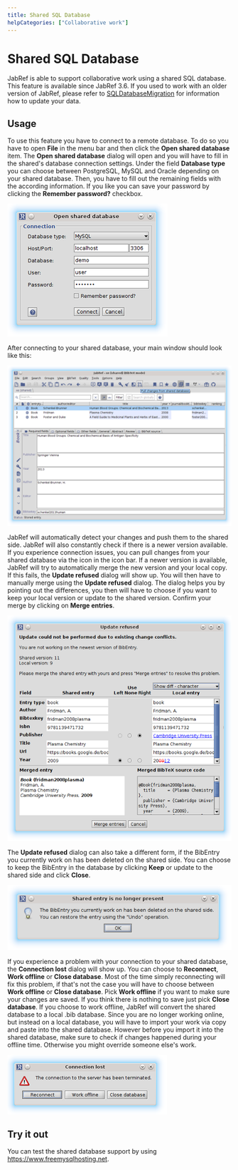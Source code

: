 ```yaml
---
title: Shared SQL Database
helpCategories: ["Collaborative work"]
---
```


# Shared SQL Database

JabRef is able to support collaborative work using a shared SQL database.
This feature is available since JabRef 3.6.
If you used to work with an older version of JabRef, please refer to [SQLDatabaseMigration](SQLDatabaseMigration) for information how to update your data.

## Usage

To use this feature you have to connect to a remote database. 
To do so you have to open **File** in the menu bar and then click the **Open shared database** item.
The **Open shared database** dialog will open and you will have to fill in the shared's database connection settings.
Under the field **Database type** you can choose between PostgreSQL, MySQL and Oracle depending on your shared database.
Then, you have to fill out the remaining fields with the according information.
If you like you can save your password by clicking the **Remember password?** checkbox.

![Screenshot of Open shared database dialog](./images/open-shared-database-dialog.png)

After connecting to your shared database, your main window should look like this:

![Screenshot of JabRef with an open shared database](./images/open-shared-databse-screenshot.png)

JabRef will automatically detect your changes and push them to the shared side.
JabRef will also constantly check if there is a newer version available.
If you experience connection issues, you can pull changes from your shared database via the icon in the icon bar.
If a newer version is available, JabRef will try to automatically merge the new version and your local copy.
If this fails, the **Update refused** dialog will show up. You will then have to manually merge using the **Update refused** dialog.
The dialog helps you by pointing out the differences, you then will have to choose if you want to keep your local version or update to the shared version.
Confirm your merge by clicking on **Merge entries**.

![Screenshot of Update refused dialog](./images/update-refused-merge-dialog.png) 

The **Update refused** dialog can also take a different form, if the BibEntry you currently work on has been deleted on the shared side.
You can choose to keep the BibEntry in the database by clicking **Keep** or update to the shared side and click **Close**.

![Screenshot of Update refused dialog due to a deleted entry](./images/update-refused-deleted-entry-dialog.png)

If you experience a problem with your connection to your shared database, the **Connection lost** dialog will show up.
You can choose to **Reconnect**, **Work offline** or **Close database**.
Most of the time simply reconnecting will fix this problem, if that's not the case you will have to choose between **Work offline** or **Close database**.
Pick **Work offline** if you want to make sure your changes are saved.
If you think there is nothing to save just pick **Close database**.
If you choose to work offline, JabRef will convert the shared database to a local .bib database.
Since you are no longer working online, but instead on a local database, you will have to import your work via copy and paste into the shared database.
However before you import it into the shared database, make sure to check if changes happened during your offline time.
Otherwise you might override someone else's work.

![Screenshot of Connection lost dialog](./images/connection-lost-dialog.png) 

## Try it out

You can test the shared database support by using <https://www.freemysqlhosting.net>.